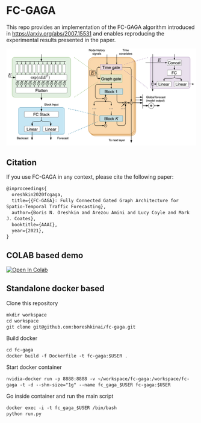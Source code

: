 # FC-GAGA

This repo provides an implementation of the FC-GAGA algorithm introduced in
https://arxiv.org/abs/2007.15531 and enables reproducing the experimental
results presented in the paper.

<p align="center">
  <img width="600"  src=./fig/model.png>
</p>

## Citation

If you use FC-GAGA in any context, please cite the following paper:

```
@inproceedings{
  oreshkin2020fcgaga,
  title={{FC-GAGA}: Fully Connected Gated Graph Architecture for Spatio-Temporal Traffic Forecasting},
  author={Boris N. Oreshkin and Arezou Amini and Lucy Coyle and Mark J. Coates},
  booktitle={AAAI},
  year={2021},
}
```

## COLAB based demo

[![Open In Colab](https://colab.research.google.com/assets/colab-badge.svg)](https://colab.research.google.com/drive/1HqmvWA-RhcXoCzpgfvUQ4NFLaEEzdeuA)

## Standalone docker based

Clone this repository
```
mkdir workspace
cd workspace
git clone git@github.com:boreshkinai/fc-gaga.git   
```
Build docker
```
cd fc-gaga
docker build -f Dockerfile -t fc-gaga:$USER .
```
Start docker container
```
nvidia-docker run -p 8888:8888 -v ~/workspace/fc-gaga:/workspace/fc-gaga -t -d --shm-size="1g" --name fc_gaga_$USER fc-gaga:$USER 
```
Go inside container and run the main script
```
docker exec -i -t fc_gaga_$USER /bin/bash 
python run.py
```
